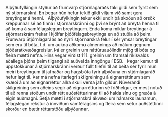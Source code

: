 Alþýðufylkingin styður að frumvarp stjórnlagaráðs taki gildi sem fyrst sem ný stjórnarskrá. En þegar hún hefur tekið gildi viljum við samt gera breytingar á henni.
 
Alþýðufylkingin tekur ekki undir þá skoðun að orsök kreppunnar sé að finna í stjórnarskránni og því sé brýnt að breyta henna til að koma á samfélagslegum breytingum. Enda koma miklar breytingar á stjórnarskrám frekar í kjölfar þjóðfélagsbreytinga en að stuðla að þeim.
 
Frumvarp Stjórnlagaráðs að nýrri stjórnarskrá felur í sér ýmsar breytingar sem eru til bóta, t.d. um aukna aðkomu almennings að málum gegnum þjóðaratkvæðagreislur. Þá er greinin um náttúruauðlindir mjög til bóta og fleira mætti nefna. Hins vegar virðist 111. greinin um framsal ríkisvalds aðallega þjóna þeim tilgangi að auðvelda inngöngu í ESB.
 
Þegar kemur til uppstokkunar á stjórnarskránni verður fullt tilefni til að beita sér fyrir mun meiri breytingum til jafnaðar og hagsbóta fyrir alþýðuna en stjórnlagaráð hefur lagt til. Þar má nefna ítarlegri skilgreiningu á eignarréttinum sem kvæði á um að eignarréttur allra skuli verða jafn gildur. Núverandi skilgreining sem aðeins segir að eignarrétturinn sé friðhelgur, er mest notuð til að renna stoðum undir rétt auðstéttarinnar til að halda sínu og græða á eigin auðmagni. Setja mætti í stjórnarskrá ákvæði um hámarks launamun, félagslegan rekstur á innviðum samfélagsins og fleira sem setur auðstéttinni skorður en bætir réttarstöðu alþýðunnar.
